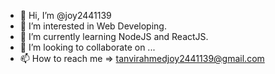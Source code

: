 - 👋 Hi, I’m @joy2441139
- 👀 I’m interested in Web Developing.
- 🌱 I’m currently learning NodeJS and ReactJS.
- 💞️ I’m looking to collaborate on ...
- 📫 How to reach me => tanvirahmedjoy2441139@gmail.com

<!---
joy2441139/joy2441139 is a ✨ special ✨ repository because its `README.md` (this file) appears on your GitHub profile.
You can click the Preview link to take a look at your changes.
--->
